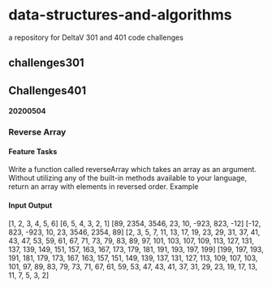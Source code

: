 # data-structures-and-algorithms
a repository for DeltaV 301 and 401 code challenges

## challenges301


## Challenges401

#### 20200504
### Reverse Array

#### Feature Tasks
Write a function called reverseArray which takes an array as an argument. Without utilizing any of the built-in methods available to your language, return an array with elements in reversed order.
Example

#### Input	Output
[1, 2, 3, 4, 5, 6]	[6, 5, 4, 3, 2, 1]
[89, 2354, 3546, 23, 10, -923, 823, -12]	[-12, 823, -923, 10, 23, 3546, 2354, 89]
[2, 3, 5, 7, 11, 13, 17, 19, 23, 29, 31, 37, 41, 43, 47, 53, 59, 61, 67, 71, 73, 79, 83, 89, 97, 101, 103, 107, 109, 113, 127, 131, 137, 139, 149, 151, 157, 163, 167, 173, 179, 181, 191, 193, 197, 199]	[199, 197, 193, 191, 181, 179, 173, 167, 163, 157, 151, 149, 139, 137, 131, 127, 113, 109, 107, 103, 101, 97, 89, 83, 79, 73, 71, 67, 61, 59, 53, 47, 43, 41, 37, 31, 29, 23, 19, 17, 13, 11, 7, 5, 3, 2]
